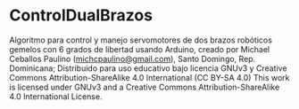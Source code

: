 # ControlDualBrazos
Algoritmo para control y manejo servomotores de dos brazos robóticos gemelos con 6 grados de libertad usando Arduino,   creado por Michael Ceballos Paulino (michcpaulino@gmail.com), Santo Domingo, Rep. Dominicana;   Distribuido para uso educativo bajo licencia GNUv3 y Creative Commons Attribution-ShareAlike 4.0 International (CC BY-SA 4.0)  This work is licensed under GNUv3 and a Creative Commons Attribution-ShareAlike 4.0 International License.
